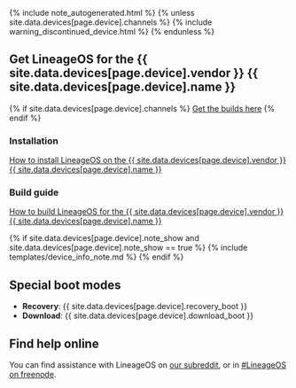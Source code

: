 {% include note_autogenerated.html %}
{% unless site.data.devices[page.device].channels %}
{% include warning_discontinued_device.html %}
{% endunless %}

## Get LineageOS for the {{ site.data.devices[page.device].vendor }} {{ site.data.devices[page.device].name }}
{% if site.data.devices[page.device].channels %}
[Get the builds here](https://download.lineageos.org/{{site.data.devices[page.device].codename}})
{% endif %}

### Installation
[How to install LineageOS on the {{ site.data.devices[page.device].vendor }} {{ site.data.devices[page.device].name }}]({{site.data.devices[page.device].codename}}_install.html)

### Build guide
[How to build LineageOS for the {{ site.data.devices[page.device].vendor }} {{ site.data.devices[page.device].name }}]({{site.data.devices[page.device].codename}}_build.html)

{% if site.data.devices[page.device].note_show and site.data.devices[page.device].note_show == true %}
{% include templates/device_info_note.md %}
{% endif %}

## Special boot modes

* **Recovery**: {{ site.data.devices[page.device].recovery_boot }}
* **Download**: {{ site.data.devices[page.device].download_boot }}

## Find help online

You can find assistance with LineageOS on [our subreddit](https://reddit.com/r/LineageOS), or in [#LineageOS on freenode](https://webchat.freenode.net/?channels=LineageOS).
